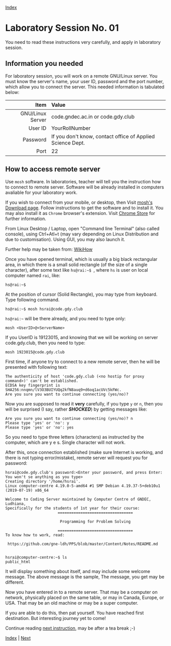 [Index](../README.md)

# Laboratory Session No. 01

You need to read these instructions very carefully, and apply in laboratory
session.

## Information you needed

For laboratory session, you will work on a remote GNU/Linux server. You must
know the server's name, your user ID, password and the port number, which
allow you to connect the server. This needed information is tabulated below:

| Item | Value |
| ---:|:--- |
| GNU/Linux Server | code.gndec.ac.in or code.gdy.club |
| User ID | YourRollNumber |
| Password | If you don't know, contact office of Applied Science Dept. |
| Port | 22 |

## How to access remote server

Use `mosh` software. In laboratories, teacher will tell you the instruction
how to connect to remote server. Software will be already installed in
computers avaliable for your laboratory work.

If you wish to connect from your mobile, or desktop, then Visit [mosh's
Download page](https://mosh.org/#getting). Follow instructions to get the
software and to install it. You may also install it as `Chrome` browser's
extension. Visit [Chrome Store](https://chrome.google.com/webstore/detail/mosh/ooiklbnjmhbcgemelgfhaeaocllobloj)
for further information.

From Linux Desktop / Laptop, open "Command line Terminal" (also called
console), using Ctrl+Atl+t (may vary depending on Linux Distribution and due
to customisation). Using GUI, you may also launch it.

Further help may be taken from: [WikiHow](https://www.wikihow.com/Open-a-Terminal-Window-in-Ubuntu)

Once you have opened terminal, which is usually a big black rectangular
area, in which there is a small solid rectangle (of the size of a single
character), after some text like `hs@rai:~$ `, where `hs` is user on local
computer named `rai`, like:

	hs@rai:~$ 

At the position of cursor (Solid Rectangle), you may type from keyboard. 
Type following command.

	hs@rai:~$ mosh hsrai@code.gdy.club

`hs@rai:~` will be there already, and you need to type only:

	mosh <UserID>@<ServerName>

If you UserID is 19123015, and knowing that we will be working on server
code.gdy.club, then you need to type:

	mosh 1923015@code.gdy.club

First time, if anyone try to connect to a new remote server, then he will be
presented with following text:

	The authenticity of host 'code.gdy.club (<no hostip for proxy command>)' can't be established.
	ECDSA key fingerprint is SHA256:nnqmn/lV3O3BUIYUQq2kfN8auq9+d6oq1acUVc5kFWc.
	Are you sure you want to continue connecting (yes/no)?


Now you are supposed to read it **very** carefully, if you type `y` or `n`, then
you will be surprised (I say, rather **_SHOCKED_**) by getting messages like:

	Are you sure you want to continue connecting (yes/no)? n
	Please type 'yes' or 'no': y
	Please type 'yes' or 'no': yes

So you need to type three letters (characters) as instructed by the computer,
which are y e s. Single character will not work.

After this, once connection established (make sure Internet is working, and
there is not typing error/mistake), remote server will request you for
password:

	hsrai@code.gdy.club's password:<Enter your password, and press Enter: You won't se anything as you type> 
	Creating directory '/home/hsrai'.
	Linux computer-centre 4.19.0-5-amd64 #1 SMP Debian 4.19.37-5+deb10u1 (2019-07-19) x86_64
	
	Welcome to Coding Server maintained by Computer Centre of GNDEC, Ludhiana,
	Specifically for the students of 1st year for their course:
	                       =================================
	
	                        Programming for Problem Solving
	
	                       =================================
	To know how to work, read:
	
	 https://github.com/gne-ldh/PPS/blob/master/Content/Notes/README.md
	
	
	hsrai@computer-centre:~$ ls
	public_html


It will display something about itself, and may include some welcome
message. The above message is the sample, The message, you get may be different.

Now you have entered in to a remote server. That may be a computer on
network, physically placed on the same table, or may in Canada, Europe, or
USA. That may be an old machine or may be a super computer.

If you are able to do this, then pat yourself. You have reached first
destination. But interesting journey yet to come!

Continue reading [next instruction](Compiling_and_running_1st_program.md), may be after a tea break ;-) 

[Index](../README.md) | [Next](Compiling_and_running_1st_program.md)
